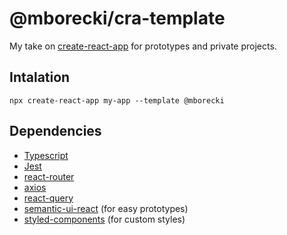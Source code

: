 # @mborecki/cra-template

My take on [create-react-app](https://github.com/facebook/create-react-app) for prototypes and private projects.

## Intalation

```
npx create-react-app my-app --template @mborecki
```

## Dependencies

* [Typescript](https://www.typescriptlang.org/)
* [Jest](https://jestjs.io/)
* [react-router](https://reacttraining.com/react-router/web/guides/quick-start)
* [axios](https://github.com/axios/axios)
* [react-query](https://github.com/tannerlinsley/react-query)
* [semantic-ui-react](https://react.semantic-ui.com/) (for easy prototypes)
* [styled-components](https://styled-components.com/) (for custom styles)

